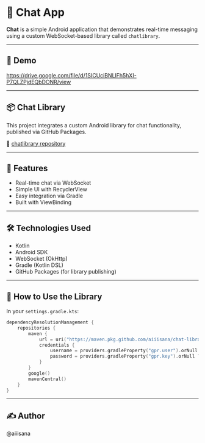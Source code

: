 # 💬 Chat App

**Chat** is a simple Android application that demonstrates real-time messaging using a custom WebSocket-based library called `chatlibrary`.

---

## 📱 Demo

https://drive.google.com/file/d/1SICUciBNLlFh5hXI-P7QLZPjdEQbDONR/view 

---

## 📦 Chat Library

This project integrates a custom Android library for chat functionality, published via GitHub Packages.

🔗 [chatlibrary repository](https://github.com/aiiisana/chat-library)

---

## 🚀 Features

- Real-time chat via WebSocket
- Simple UI with RecyclerView
- Easy integration via Gradle
- Built with ViewBinding

---

## 🛠️ Technologies Used

- Kotlin
- Android SDK
- WebSocket (OkHttp)
- Gradle (Kotlin DSL)
- GitHub Packages (for library publishing)

---

## 🔧 How to Use the Library

In your `settings.gradle.kts`:

```kotlin
dependencyResolutionManagement {
    repositories {
        maven {
            url = uri("https://maven.pkg.github.com/aiiisana/chat-library")
            credentials {
                username = providers.gradleProperty("gpr.user").orNull ?: System.getenv("USERNAME_GITHUB")
                password = providers.gradleProperty("gpr.key").orNull ?: System.getenv("TOKEN_GITHUB")
            }
        }
        google()
        mavenCentral()
    }
}
```

---

## ✍️ Author

@aiiisana
